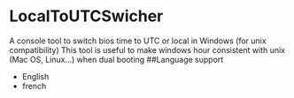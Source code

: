 # LocalToUTCSwicher
A console tool to switch bios time to UTC or local in Windows (for unix compatibility)
This tool is useful to make windows hour consistent with unix (Mac OS, Linux...) when dual booting
##Language support
* English
* french
